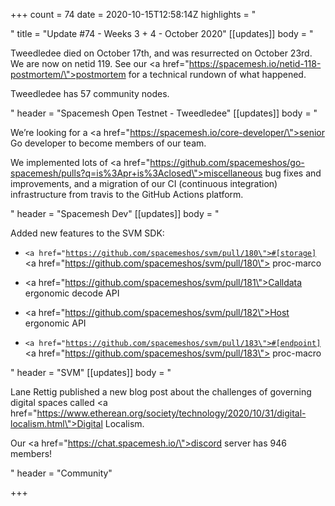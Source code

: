 +++
count = 74
date = 2020-10-15T12:58:14Z
highlights = "<p></p>"
title = "Update #74 - Weeks 3 + 4 - October 2020"
[[updates]]
body = "<p>Tweedledee died on October 17th, and was resurrected on October 23rd. We are now on netid 119. See our <a href=\"https://spacemesh.io/netid-118-postmortem/\">postmortem</a> for a technical rundown of what happened.</p><p>Tweedledee has 57 community nodes.</p>"
header = "Spacemesh Open Testnet - Tweedledee"
[[updates]]
body = "<p>We’re looking for a <a href=\"https://spacemesh.io/core-developer/\">senior Go developer</a> to become members of our team.</p><p>We implemented lots of <a href=\"https://github.com/spacemeshos/go-spacemesh/pulls?q=is%3Apr+is%3Aclosed\">miscellaneous bug fixes and improvements</a>, and a migration of our CI (continuous integration) infrastructure from travis to the GitHub Actions platform.</p>"
header = "Spacemesh Dev"
[[updates]]
body = "<p>Added new features to the SVM SDK:</p><ul><li><p><code><a href=\"https://github.com/spacemeshos/svm/pull/180\">#[storage]</a></code><a href=\"https://github.com/spacemeshos/svm/pull/180\"> proc-marco</a></p></li><li><p><a href=\"https://github.com/spacemeshos/svm/pull/181\">Calldata ergonomic decode API</a></p></li><li><p><a href=\"https://github.com/spacemeshos/svm/pull/182\">Host ergonomic API</a></p></li><li><p><code><a href=\"https://github.com/spacemeshos/svm/pull/183\">#[endpoint]</a></code><a href=\"https://github.com/spacemeshos/svm/pull/183\"> proc-macro</a></p></li></ul>"
header = "SVM"
[[updates]]
body = "<p>Lane Rettig published a new blog post about the challenges of governing digital spaces called <a href=\"https://www.etherean.org/society/technology/2020/10/31/digital-localism.html\">Digital Localism</a>.</p><p>Our <a href=\"https://chat.spacemesh.io/\">discord server</a> has 946 members!</p>"
header = "Community"

+++
